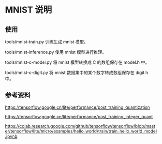 # MNIST 说明

## 使用

tools/mnist-train.py 训练生成 mnist 模型。

tools/mnist-inference.py 使用 mnist 模型进行推理。

tools/mnist-c-model.py 将 mnist 模型转换成 C 的数组保存在 model.h 中。

tools/mnist-c-digit.py 将 mnist 数据集中的某个数字转成数组保存在 digit.h 中。

## 参考资料

https://tensorflow.google.cn/lite/performance/post_training_quantization

https://tensorflow.google.cn/lite/performance/post_training_integer_quant

https://colab.research.google.com/github/tensorflow/tensorflow/blob/master/tensorflow/lite/micro/examples/hello_world/train/train_hello_world_model.ipynb